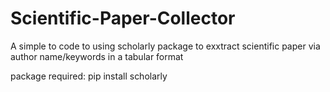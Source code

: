# Scientific-Paper-Collector
A simple to code to using scholarly package to exxtract scientific paper via author name/keywords in a tabular format

package required: pip install scholarly


